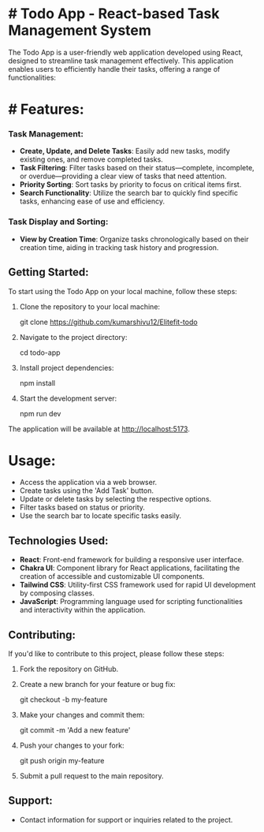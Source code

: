 # # Todo App - React-based Task Management System

The Todo App is a user-friendly web application developed using React, designed to streamline task management effectively. This application enables users to efficiently handle their tasks, offering a range of functionalities:


# # Features:

### Task Management:

-   **Create, Update, and Delete Tasks**: Easily add new tasks, modify existing ones, and remove completed tasks.
-   **Task Filtering**: Filter tasks based on their status—complete, incomplete, or overdue—providing a clear view of tasks that need attention.
-   **Priority Sorting**: Sort tasks by priority to focus on critical items first.
-   **Search Functionality**: Utilize the search bar to quickly find specific tasks, enhancing ease of use and efficiency.

### Task Display and Sorting:

-   **View by Creation Time**: Organize tasks chronologically based on their creation time, aiding in tracking task history and progression.


## Getting Started:

To start using the Todo App on your local machine, follow these steps:

1.  Clone the repository to your local machine:
    
    git clone https://github.com/kumarshivu12/Elitefit-todo
    
2.  Navigate to the project directory:
    
    cd todo-app
    
3.  Install project dependencies:
    
    npm install
    
4.  Start the development server:
    
    npm run dev
    

The application will be available at  [http://localhost:5173](http://localhost:3000/).

# Usage:

-   Access the application via a web browser.
-   Create tasks using the 'Add Task' button.
-   Update or delete tasks by selecting the respective options.
-   Filter tasks based on status or priority.
-   Use the search bar to locate specific tasks easily.

## Technologies Used:
-   **React**: Front-end framework for building a responsive user interface.
-   **Chakra UI**: Component library for React applications, facilitating the creation of accessible and customizable UI components.
-   **Tailwind CSS**: Utility-first CSS framework used for rapid UI development by composing classes.
-   **JavaScript**: Programming language used for scripting functionalities and interactivity within the application.

## Contributing:
If you'd like to contribute to this project, please follow these steps:

1.  Fork the repository on GitHub.
    
2.  Create a new branch for your feature or bug fix:
    
    git checkout -b my-feature
    
3.  Make your changes and commit them:
    
    git commit -m 'Add a new feature'
    
4.  Push your changes to your fork:
    
    git push origin my-feature
    
5.  Submit a pull request to the main repository.

## Support:
-   Contact information for support or inquiries related to the project.

